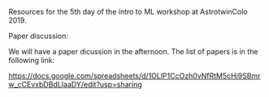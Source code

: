 Resources for the 5th day of the intro to ML workshop at AstrotwinColo 2019.

Paper discussion:

We will have a paper dicussion in the afternoon. The list of papers is in the following link:

https://docs.google.com/spreadsheets/d/1OLlP1CcOzh0vNfRtM5cHi9SBmrw_cCEvxbDBdLIaaDY/edit?usp=sharing

